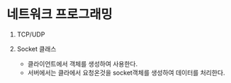 # 네트워크 프로그래밍

1. TCP/UDP
    
    
2. Socket 클래스
    - 클라이언트에서 객체를 생성하여 사용한다.
    - 서버에서는 클라에서 요청온것을 socket객체를 생성하여 데이터를 처리한다.